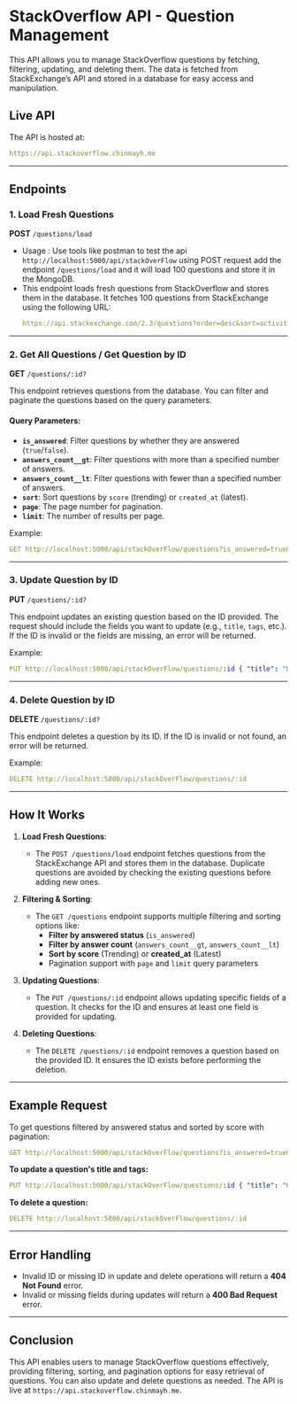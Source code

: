 # StackOverflow API - Question Management

This API allows you to manage StackOverflow questions by fetching, filtering, updating, and deleting them. The data is fetched from StackExchange’s API and stored in a database for easy access and manipulation.

## Live API

The API is hosted at:

```yaml
https://api.stackoverflow.chinmayh.me
```

---

## Endpoints

### 1. **Load Fresh Questions**
  **POST** `/questions/load`
  - Usage  : Use tools like postman to test the api ```http://localhost:5000/api/stackOverFlow``` using POST request add the endpoint ```/questions/load``` and it will load 100 questions and store it in the MongoDB.
  - This endpoint loads fresh questions from StackOverflow and stores them in the database. It fetches 100 questions from StackExchange using the following URL:
    ```yaml
    https://api.stackexchange.com/2.3/questions?order=desc&sort=activity&site=stackoverflow&pagesize=100&page=1
    ```
    
---

### 2. **Get All Questions / Get Question by ID**

**GET** `/questions/:id?`

This endpoint retrieves questions from the database. You can filter and paginate the questions based on the query parameters.

#### Query Parameters:
- **`is_answered`**: Filter questions by whether they are answered (`true`/`false`).
- **`answers_count__gt`**: Filter questions with more than a specified number of answers.
- **`answers_count__lt`**: Filter questions with fewer than a specified number of answers.
- **`sort`**: Sort questions by `score` (trending) or `created_at` (latest).
- **`page`**: The page number for pagination.
- **`limit`**: The number of results per page.
  
Example:
```yaml
GET http://localhost:5000/api/stackOverFlow/questions?is_answered=true&answers_count__gt=5&answers_count__lt=10&sort=score&page=1
```

---

### 3. **Update Question by ID**

**PUT** `/questions/:id?`

This endpoint updates an existing question based on the ID provided. The request should include the fields you want to update (e.g., `title`, `tags`, etc.). If the ID is invalid or the fields are missing, an error will be returned.

Example:

```yaml
PUT http://localhost:5000/api/stackOverFlow/questions/:id { "title": "Updated Title", "tags": ["javascript", "node.js"] }
```

---

### 4. **Delete Question by ID**

**DELETE** `/questions/:id?`

This endpoint deletes a question by its ID. If the ID is invalid or not found, an error will be returned.

Example:
```yaml
DELETE http://localhost:5000/api/stackOverFlow/questions/:id
```

---

## How It Works

1. **Load Fresh Questions**:
   - The `POST /questions/load` endpoint fetches questions from the StackExchange API and stores them in the database. Duplicate questions are avoided by checking the existing questions before adding new ones.

2. **Filtering & Sorting**:
   - The `GET /questions` endpoint supports multiple filtering and sorting options like:
     - **Filter by answered status** (`is_answered`)
     - **Filter by answer count** (`answers_count__gt`, `answers_count__lt`)
     - **Sort by score** (Trending) or **created_at** (Latest)
     - Pagination support with `page` and `limit` query parameters

3. **Updating Questions**:
   - The `PUT /questions/:id` endpoint allows updating specific fields of a question. It checks for the ID and ensures at least one field is provided for updating.

4. **Deleting Questions**:
   - The `DELETE /questions/:id` endpoint removes a question based on the provided ID. It ensures the ID exists before performing the deletion.

---

## Example Request

To get questions filtered by answered status and sorted by score with pagination:
```yaml
GET http://localhost:5000/api/stackOverFlow/questions?is_answered=true&answers_count__gt=5&answers_count__lt=10&sort=score&page=1
```

**To update a question's title and tags:**
```yaml
PUT http://localhost:5000/api/stackOverFlow/questions/:id { "title": "Updated Question Title", "tags": ["node.js", "express"] }
```

**To delete a question:**
```yaml
DELETE http://localhost:5000/api/stackOverFlow/questions/:id
```

---

## Error Handling

- Invalid ID or missing ID in update and delete operations will return a **404 Not Found** error.
- Invalid or missing fields during updates will return a **400 Bad Request** error.

---

## Conclusion

This API enables users to manage StackOverflow questions effectively, providing filtering, sorting, and pagination options for easy retrieval of questions. You can also update and delete questions as needed. The API is live at `https://api.stackoverflow.chinmayh.me`.



